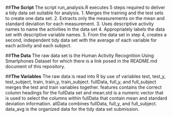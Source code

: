 ##**The Script**
The script run_analysis.R executes 5 steps required to deliver a tidy data set suitable for analysis.
    1. Merges the training and the test sets to create one data set.
    2. Extracts only the measurements on the mean and standard deviation for each measurement. 
    3. Uses descriptive activity names to name the activities in the data set
    4. Appropriately labels the data set with descriptive variable names. 
    5. From the data set in step 4, creates a second, independent tidy data set with the average of each variable for each activity and each     subject.

##**The Data**
The raw data set is the Human Activity Recognition Using Smartphones Dataset for which there is a link posed in the README.md document of this repository. 

##**The Variables**
The raw data is read into R by use of variables test, test_y, test_subject, train, train_y, train_subject.  fullData, full_y, and full_subject merges the test and train variables together.
features contains the correct column headings for the fullData set and mean.std is a numeric vector that is used to select the columns within fullData that contain mean and standard deviation information.
allData combines fullData, full_y, and full_subject.
data_avg is the organized data for the tidy data set submission.
